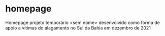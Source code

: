 # homepage
Homepage projeto temporário &lt;sem nome> desenvolvido como forma de apoio a vítimas do alagamento no Sul da Bahia em dezembro de 2021
